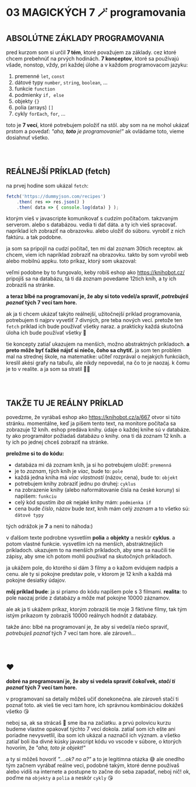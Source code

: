 # 03 MAGICKÝCH 7 🪄 programovania
   
## ABSOLÚTNE ZÁKLADY PROGRAMOVANIA
pred kurzom som si určil **7 tém**, ktoré považujem za základy. cez ktoré chcem prebehnúť na prvých hodinách. **7 konceptov**, ktoré sa používajú všade, nonstop, vždy, pri každej úlohe a v každom programovacom jazyku:

1. premenné `let`, `const`
2. dátové typy `number`, `string`, `boolean`, ...
3. funkcie `function`
4. podmienky `if, else`
5. objekty `{}`
6. polia (arrays) `[]`
7. cykly `forEach`, `for`, ...

toto je **7 vecí**, ktoré potrebujem položiť na stôl. aby som na ne mohol ukázať prstom a povedať: _"aha, **toto** je programovanie!"_ ak ovládame toto, vieme dosiahnuť všetko.

` `  
` `  
## REÁLNEJŠÍ PRÍKLAD (fetch)
na prvej hodine som ukázal `fetch`:
```js
fetch('https://dummyjson.com/recipes')
    .then( res => res.json() )
    .then( data => { console.log(data) } );
```
ktorým vieš v javascripte komunikovať s cudzím počítačom. takzvaným serverom. alebo s databázou. vedia ti dať dáta. a ty ich vieš spracovať. napríklad ich zobraziť na obrazovku. alebo uložiť do súboru. vyrobiť z nich faktúru. a tak podobne. 

ja som sa pripojil na cudzí počítač, ten mi dal zoznam 30tich receptov. ak chcem, viem ich napríklad zobraziť na obrazovku. takto by som vyrobil web alebo mobilnú appku. toto príkaz, ktorý som ukazoval:

veľmi podobne by to fungovalo, keby robíš eshop ako https://knihobot.cz/ pripojíš sa na databázu, tá ti dá zoznam povedame 12tich kníh, a ty ich zobrazíš na stránke.

**a teraz blbé na programovaní je, že aby si toto vedel/a spraviť, _potrebuješ poznať_ tých 7 vecí tam hore.**

ak ja ti chcem ukázať takýto reálnejší, užitočnejší príklad programovania, potrebujem ti najprv vyvetliť 7 divných, pre teba nových vecí. pretože ten `fetch` príklad ich bude používať všetky naraz. a prakticky každá skutočná úloha ich bude používať všetky 🙂

tie koncepty zatiaľ ukazujem na menších, možno abstraktných príkladoch. **a preto môže byť ťažké nájsť si niečo, čoho sa chytiť.** ja som ten problém mal na strednej škole, na matematike: učiteľ rozprával o nejakých funkciách, kreslil akési grafy na tabuľu, ale nikdy nepovedal, na čo to je naozaj. k čomu je to v realite. a ja som sa stratil 🤷‍♂️

` `  
` `  
## TAKŽE TU JE REÁLNY PRÍKLAD
povedzme, že vyrábaš eshop ako https://knihobot.cz/a/667 otvor si túto stránku. momentálne, keď ja píšem tento text, na monitore počítača sa zobrazuje 12 kníh. eshop predáva knihy. údaje o každej knihe sú v databáze. ty ako programátor požiadaš databázu o knihy. ona ti dá zoznam 12 kníh. a ty ich po jednej chceš zobraziť na stránke.

**preložme si to do kódu:**
- databáza mi dá zoznam kníh, ja si ho potrebujem uložiť: `premenná`
- je to _zoznam_, tých kníh je _viac_, bude to: `pole`
- každá jedna kniha má _viac vlastností_ (názov, cena), bude to: `objekt`
- potrebujem knihy zobraziť jednu po druhej: `cyklus`
- na zobrazenie knihy (alebo naformátovanie čísla na české koruny) si napíšem: `funkciu`
- celý kód spustím _iba ak_ nejaké knihy mám: `podmienka if`
- cena bude _číslo_, názov bude _text_, kníh mám celý _zoznam_ a to všetko sú: `dátové typy`

tých odrážok je **7** a neni to náhoda:)

v ďalšom texte podrobne vysvetlím **polia** a **objekty** a neskôr **cyklus**. a potom vlastné funkcie. vysvetlím ich na menších, abstraktnejších príkladoch. ukazujem to na menších príkladoch, aby sme sa naučili tie zápisy, aby sme ich potom mohli používať na skutočných príkladoch.

ja ukážem pole, do ktorého si dám 3 filmy a o kažom evidujem nadpis a cenu. ale ty si pokojne predstav pole, v ktorom je 12 kníh a každá má pokojne desiatky údajov.

**môj príklad bude**: ja si priamo do kódu napíšem pole s 3 filmami.
**realita**: to pole naozaj príde z databázy a môže mať pokojne 10000 záznamov.

ale ak ja ti ukážem príkaz, ktorým zobrazíš tie moje 3 fiktívne filmy, tak tým istým príkazom ty zobrazíš 10000 reálnych hodnôt z databázy.

takže áno: blbé na programovaní je, že aby si vedel/a niečo spraviť, _potrebuješ poznať_ tých 7 vecí tam hore. ale zároveň...

` `  
` `  
## ❤️
**dobré na programovaní je, že aby si vedela spraviť čokoľvek, _stačí ti poznať_ tých 7 vecí tam hore.**

v programovaní sa detaily môžeš učiť donekonečna. ale zároveň stačí ti poznať toto. ak vieš tie veci tam hore, ich správnou kombináciou dokážeš všetko 😘

neboj sa, ak sa strácaš 🙂 sme iba na začiatku. a prvú polovicu kurzu budeme vlastne opakovať týchto 7 vecí dokola. zatiaľ som ich ešte ani poriadne nevysvetlil, iba som ich ukázal a naznačil ich význam. a všetko zatiaľ boli iba divné kúsky javascript kódu vo vscode v súbore, o ktorých hovorím, že _"aha, toto je objekt!"_

a ty si môžeš hovoriť _"....ok? no a?"_ a to je legitímna otázka 😅 ale onedlho tým začnem vyrábať reálne veci, podobné takým, ktoré denne používaš alebo vidíš na internete a postupne to začne do seba zapadať, neboj nič! ok, poďme na `objekty` a `polia` a neskôr `cykly` 😘